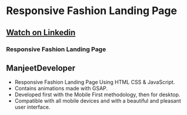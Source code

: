 # Responsive Fashion Landing Page
## [Watch on Linkedin ](https://www.linkedin.com/in/manjeetdeveloper2022/)
### Responsive Fashion Landing Page

## ManjeetDeveloper

- Responsive Fashion Landing Page Using HTML CSS & JavaScript.
- Contains animations made with GSAP.
- Developed first with the Mobile First methodology, then for desktop.
- Compatible with all mobile devices and with a beautiful and pleasant user interface.


